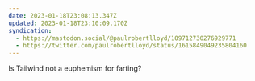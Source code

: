 ```yaml
---
date: 2023-01-18T23:08:13.347Z
updated: 2023-01-18T23:10:09.170Z
syndication:
  - https://mastodon.social/@paulrobertlloyd/109712730276929771
  - https://twitter.com/paulrobertlloyd/status/1615849049235804160
---
```

Is Tailwind not a euphemism for farting?
